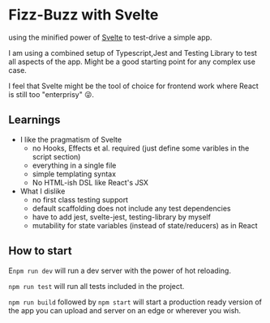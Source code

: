 # Fizz-Buzz with Svelte

using the minified power of [Svelte](http://svelte.dev) to test-drive a simple app.

I am using a combined setup of Typescript,Jest and Testing Library to test all aspects of the app. Might be a good starting point for any complex use case.

I feel that Svelte might be the tool of choice for frontend work where React is still too "enterprisy" 😜.

## Learnings

* I like the pragmatism of Svelte
    * no Hooks, Effects et al. required (just define some varibles in the script section)
    * everything in a single file
    * simple templating syntax
    * No HTML-ish DSL like React's JSX
* What I dislike
    * no first class testing support
    * default scaffolding does not include any test dependencies
    * have to add jest, svelte-jest, testing-library by myself
    * mutability for state variables (instead of state/reducers) as in React

## How to start

E`npm run dev` will run a dev server with the power of hot reloading.

`npm run test` will run all tests included in the project.

`npm run build` followed by `npm start` will start a production ready version of the app you can upload and server on an edge or wherever you wish.
